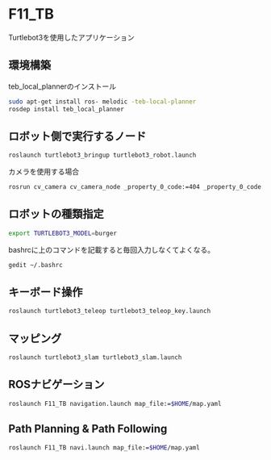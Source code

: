 # F11_TB
Turtlebot3を使用したアプリケーション
## 環境構築
teb_local_plannerのインストール
```bash
sudo apt-get install ros- melodic -teb-local-planner
rosdep install teb_local_planner
```
## ロボット側で実行するノード
```bash
roslaunch turtlebot3_bringup turtlebot3_robot.launch
```
カメラを使用する場合
```bash
rosrun cv_camera cv_camera_node _property_0_code:=404 _property_0_code:=1
```
## ロボットの種類指定
```bash
export TURTLEBOT3_MODEL=burger
```
bashrcに上のコマンドを記載すると毎回入力しなくてよくなる。
```bash
gedit ~/.bashrc
```
## キーボード操作
```bash
roslaunch turtlebot3_teleop turtlebot3_teleop_key.launch
```
## マッピング
```bash
roslaunch turtlebot3_slam turtlebot3_slam.launch
```
## ROSナビゲーション
```bash
roslaunch F11_TB navigation.launch map_file:=$HOME/map.yaml
```
## Path Planning & Path Following
```bash
roslaunch F11_TB navi.launch map_file:=$HOME/map.yaml
```
